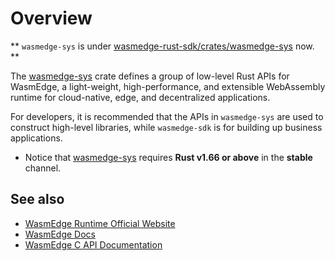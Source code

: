 # Overview

** `wasmedge-sys` is under [wasmedge-rust-sdk/crates/wasmedge-sys](https://github.com/WasmEdge/wasmedge-rust-sdk/tree/main/crates/wasmedge-sys) now. **

The [wasmedge-sys](https://crates.io/crates/wasmedge-sys) crate defines a group of low-level Rust APIs for WasmEdge, a light-weight, high-performance, and extensible WebAssembly runtime for cloud-native, edge, and decentralized applications.

For developers, it is recommended that the APIs in `wasmedge-sys` are used to construct high-level libraries, while `wasmedge-sdk` is for building up business applications.

* Notice that [wasmedge-sys](https://crates.io/crates/wasmedge-sys) requires **Rust v1.66 or above** in the **stable** channel.

## See also

* [WasmEdge Runtime Official Website](https://wasmedge.org/)
* [WasmEdge Docs](https://wasmedge.org/book/en/)
* [WasmEdge C API Documentation](https://github.com/WasmEdge/WasmEdge/blob/master/docs/c_api.md)
